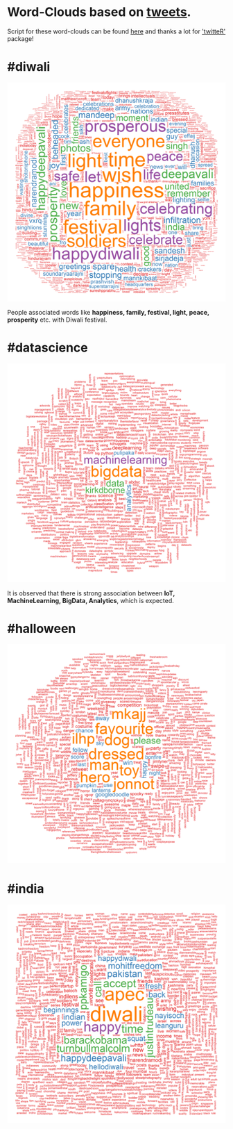 # Word-Clouds based on [tweets](https://twitter.com/?lang=en).

Script for these word-clouds can be found [here](https://github.com/puneeth019/twitteR_scrape/tree/master/scripts) and thanks a lot for ['twitteR'](https://cran.r-project.org/web/packages/twitteR/index.html) package!

# #diwali

![alt_text](word-clouds/Diwali.png "#diwali")

People associated words like **happiness, family, festival, light, peace, prosperity** etc. with Diwali festival.

# #datascience

![alt_text](word-clouds/datascience.png "#datascience")

It is observed that there is strong association between **IoT, MachineLearning, BigData, Analytics**, which is expected.

# #halloween

![alt_text](word-clouds/halloween.png "#halloween")

# #india

![alt_text](word-clouds/india.png "#india")
